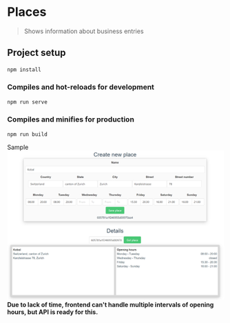 # Places
> Shows information about business entries


## Project setup
```
npm install
```

### Compiles and hot-reloads for development
```
npm run serve
```

### Compiles and minifies for production
```
npm run build
```

Sample
![s1](./sample.png)
<br><b>
Due to lack of time, **frontend** can't handle multiple intervals of opening hours, but **API** is ready for this.
